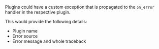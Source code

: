 Plugins could have a custom exception that is propagated to the `on_error` handler in the respective plugin.

This would provide the following details:
- Plugin name
- Error source
- Error message and whole traceback
